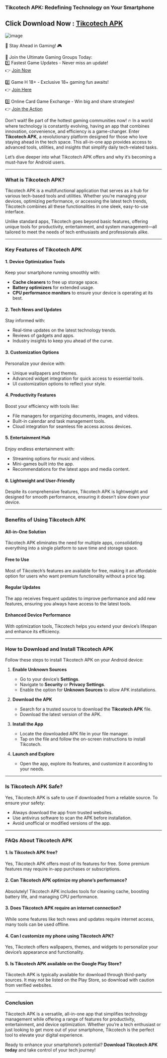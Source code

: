 ### Tikcotech APK: Redefining Technology on Your Smartphone  

## Click Download Now : [Tikcotech APK](https://apkfyp.com/tikcotech.html)

![image](https://github.com/user-attachments/assets/6d945ec6-0ac0-4ceb-9992-686f322cdad7)

🚀 Stay Ahead in Gaming! 🎮  

📢 Join the Ultimate Gaming Groups Today:  
1️⃣ Fastest Game Updates - Never miss an update!  
👉 [Join Now](https://t.me/apk_fyp)  

2️⃣ Game H 18+ - Exclusive 18+ gaming fun awaits!  
👉 [Join Here](https://t.me/apkfypgame18)  

3️⃣ Online Card Game Exchange - Win big and share strategies!  
👉 [Join the Action](https://t.me/apkfypslotgamea)  

Don’t wait! Be part of the hottest gaming communities now! 🔥
In a world where technology is constantly evolving, having an app that combines innovation, convenience, and efficiency is a game-changer. Enter **Tikcotech APK**, a revolutionary platform designed for those who love staying ahead in the tech space. This all-in-one app provides access to advanced tools, utilities, and insights that simplify daily tech-related tasks.  

Let’s dive deeper into what Tikcotech APK offers and why it’s becoming a must-have for Android users.  

---

### What is Tikcotech APK?  

Tikcotech APK is a multifunctional application that serves as a hub for various tech-based tools and utilities. Whether you’re managing your devices, optimizing performance, or accessing the latest tech trends, Tikcotech combines all these functionalities in one sleek, easy-to-use interface.  

Unlike standard apps, Tikcotech goes beyond basic features, offering unique tools for productivity, entertainment, and system management—all tailored to meet the needs of tech enthusiasts and professionals alike.  

---

### Key Features of Tikcotech APK  

#### **1. Device Optimization Tools**  
Keep your smartphone running smoothly with:  
- **Cache cleaners** to free up storage space.  
- **Battery optimizers** for extended usage.  
- **CPU performance monitors** to ensure your device is operating at its best.  

#### **2. Tech News and Updates**  
Stay informed with:  
- Real-time updates on the latest technology trends.  
- Reviews of gadgets and apps.  
- Industry insights to keep you ahead of the curve.  

#### **3. Customization Options**  
Personalize your device with:  
- Unique wallpapers and themes.  
- Advanced widget integration for quick access to essential tools.  
- UI customization options to reflect your style.  

#### **4. Productivity Features**  
Boost your efficiency with tools like:  
- File managers for organizing documents, images, and videos.  
- Built-in calendar and task management tools.  
- Cloud integration for seamless file access across devices.  

#### **5. Entertainment Hub**  
Enjoy endless entertainment with:  
- Streaming options for music and videos.  
- Mini-games built into the app.  
- Recommendations for the latest apps and media content.  

#### **6. Lightweight and User-Friendly**  
Despite its comprehensive features, Tikcotech APK is lightweight and designed for smooth performance, ensuring it doesn’t slow down your device.  

---

### Benefits of Using Tikcotech APK  

#### **All-in-One Solution**  
Tikcotech APK eliminates the need for multiple apps, consolidating everything into a single platform to save time and storage space.  

#### **Free to Use**  
Most of Tikcotech’s features are available for free, making it an affordable option for users who want premium functionality without a price tag.  

#### **Regular Updates**  
The app receives frequent updates to improve performance and add new features, ensuring you always have access to the latest tools.  

#### **Enhanced Device Performance**  
With optimization tools, Tikcotech helps you extend your device’s lifespan and enhance its efficiency.  

---

### How to Download and Install Tikcotech APK  

Follow these steps to install Tikcotech APK on your Android device:  

1. **Enable Unknown Sources**  
   - Go to your device’s **Settings**.  
   - Navigate to **Security** or **Privacy Settings**.  
   - Enable the option for **Unknown Sources** to allow APK installations.  

2. **Download the APK**  
   - Search for a trusted source to download the **Tikcotech APK** file.  
   - Download the latest version of the APK.  

3. **Install the App**  
   - Locate the downloaded APK file in your file manager.  
   - Tap on the file and follow the on-screen instructions to install Tikcotech.  

4. **Launch and Explore**  
   - Open the app, explore its features, and customize it according to your needs.  

---

### Is Tikcotech APK Safe?  

Yes, Tikcotech APK is safe to use if downloaded from a reliable source. To ensure your safety:  
- Always download the app from trusted websites.  
- Use antivirus software to scan the APK before installation.  
- Avoid unofficial or modified versions of the app.  

---

### FAQs About Tikcotech APK  

#### **1. Is Tikcotech APK free?**  
Yes, Tikcotech APK offers most of its features for free. Some premium features may require in-app purchases or subscriptions.  

#### **2. Can Tikcotech APK optimize my phone’s performance?**  
Absolutely! Tikcotech APK includes tools for cleaning cache, boosting battery life, and managing CPU performance.  

#### **3. Does Tikcotech APK require an internet connection?**  
While some features like tech news and updates require internet access, many tools can be used offline.  

#### **4. Can I customize my phone using Tikcotech APK?**  
Yes, Tikcotech offers wallpapers, themes, and widgets to personalize your device’s appearance and functionality.  

#### **5. Is Tikcotech APK available on the Google Play Store?**  
Tikcotech APK is typically available for download through third-party sources. It may not be listed on the Play Store, so download with caution from verified websites.  

---

### Conclusion  

Tikcotech APK is a versatile, all-in-one app that simplifies technology management while offering a range of features for productivity, entertainment, and device optimization. Whether you’re a tech enthusiast or just looking to get more out of your smartphone, Tikcotech is the perfect tool to elevate your digital experience.  

Ready to enhance your smartphone’s potential? **Download Tikcotech APK today** and take control of your tech journey!  
